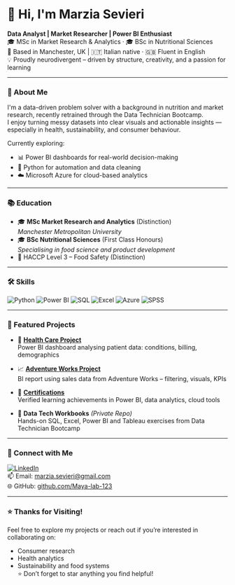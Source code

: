 # 👋 Hi, I'm Marzia Sevieri

**Data Analyst | Market Researcher | Power BI Enthusiast**  
🎓 MSc in Market Research & Analytics · 🎓 BSc in Nutritional Sciences  
📍 Based in Manchester, UK | 🇮🇹 Italian native · 🇬🇧 Fluent in English  
💡 Proudly neurodivergent – driven by structure, creativity, and a passion for learning  

---

### 🌟 About Me

I'm a data-driven problem solver with a background in nutrition and market research, recently retrained through the Data Technician Bootcamp.  
I enjoy turning messy datasets into clear visuals and actionable insights — especially in health, sustainability, and consumer behaviour.  

Currently exploring:
- 📊 Power BI dashboards for real-world decision-making  
- 🐍 Python for automation and data cleaning  
- ☁️ Microsoft Azure for cloud-based analytics  

---

### 📚 Education

- 🎓 **MSc Market Research and Analytics** (Distinction)  
  *Manchester Metropolitan University*
- 🎓 **BSc Nutritional Sciences** (First Class Honours)  
  *Specialising in food science and product development*
- 📜 HACCP Level 3 – Food Safety (Distinction)

---

### 🛠 Skills

![Python](https://img.shields.io/badge/-Python-3776AB?style=flat&logo=python&logoColor=white)
![Power BI](https://img.shields.io/badge/-PowerBI-F2C811?style=flat&logo=powerbi&logoColor=black)
![SQL](https://img.shields.io/badge/-SQL-4479A1?style=flat&logo=postgresql&logoColor=white)
![Excel](https://img.shields.io/badge/-Excel-217346?style=flat&logo=microsoftexcel&logoColor=white)
![Azure](https://img.shields.io/badge/-Azure-0089D6?style=flat&logo=microsoftazure&logoColor=white)
![SPSS](https://img.shields.io/badge/-SPSS-CC0000?style=flat&logo=ibm&logoColor=white)

---

### 📁 Featured Projects

- 🏥 **[Health Care Project](https://github.com/Maya-lab-123/health-care-project)**  
  Power BI dashboard analysing patient data: conditions, billing, demographics

- 📈 **[Adventure Works Project](https://github.com/Maya-lab-123/Adventure_Works_Project)**  
  BI report using sales data from Adventure Works – filtering, visuals, KPIs

- 🧾 **[Certifications](https://github.com/Maya-lab-123/certifications)**  
  Verified learning achievements in Power BI, data analytics, cloud tools

- 📂 **Data Tech Workbooks** *(Private Repo)*  
  Hands-on SQL, Excel, Power BI and Tableau exercises from Data Technician Bootcamp

---

### 🤝 Connect with Me

[![LinkedIn](https://img.shields.io/badge/-LinkedIn-0077B5?style=flat&logo=linkedin&logoColor=white)](https://www.linkedin.com/in/marzia-sevieri)  
📫 Email: marzia.sevieri@gmail.com  
🌐 GitHub: [github.com/Maya-lab-123](https://github.com/Maya-lab-123)

---

### ⭐ Thanks for Visiting!

Feel free to explore my projects or reach out if you’re interested in collaborating on:  
- Consumer research  
- Health analytics  
- Sustainability and food systems  
⭐ Don’t forget to star anything you find helpful!
